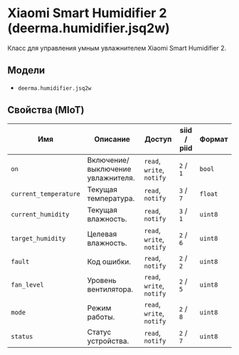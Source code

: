 # Xiaomi Smart Humidifier 2 (deerma.humidifier.jsq2w)

Класс для управления умным увлажнителем Xiaomi Smart Humidifier 2.

## Модели

- `deerma.humidifier.jsq2w`

## Свойства (MIoT)

| Имя | Описание | Доступ | siid / piid | Формат |
|---|---|---|---|---|
| `on` | Включение/выключение увлажнителя. | `read`, `write`, `notify` | `2` / `1` | `bool` |
| `current_temperature` | Текущая температура. | `read`, `notify` | `3` / `7` | `float` |
| `current_humidity` | Текущая влажность. | `read`, `notify` | `3` / `1` | `uint8` |
| `target_humidity` | Целевая влажность. | `read`, `write`, `notify` | `2` / `6` | `uint8` |
| `fault` | Код ошибки. | `read`, `notify` | `2` / `2` | `uint8` |
| `fan_level` | Уровень вентилятора. | `read`, `write`, `notify` | `2` / `5` | `uint8` |
| `mode` | Режим работы. | `read`, `write`, `notify` | `2` / `8` | `uint8` |
| `status` | Статус устройства. | `read`, `notify` | `2` / `7` | `uint8` |
